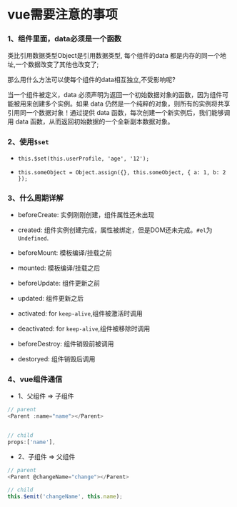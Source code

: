 # vue需要注意的事项

### 1、组件里面，data必须是一个函数

类比引用数据类型Object是引用数据类型, 每个组件的data 都是内存的同一个地址,一个数据改变了其他也改变了;

那么用什么方法可以使每个组件的data相互独立,不受影响呢?

当一个组件被定义，data 必须声明为返回一个初始数据对象的函数，因为组件可能被用来创建多个实例。如果 data 仍然是一个纯粹的对象，则所有的实例将共享引用同一个数据对象！通过提供 data 函数，每次创建一个新实例后，我们能够调用 data 函数，从而返回初始数据的一个全新副本数据对象。

### 2、使用`$set`

* `this.$set(this.userProfile, 'age', '12');`

* `this.someObject = Object.assign({}, this.someObject, { a: 1, b: 2 });`

### 3、什么周期详解

* beforeCreate: 实例刚刚创建，组件属性还未出现

* created: 组件实例创建完成，属性被绑定，但是DOM还未完成。`#el`为`Undefined`.

* beforeMount: 模板编译/挂载之前

* mounted: 模板编译/挂载之后

* beforeUpdate: 组件更新之前

* updated: 组件更新之后

* activated: for `keep-alive`,组件被激活时调用

* deactivated: for `keep-alive`,组件被移除时调用

* beforeDestroy: 组件销毁前被调用

* destoryed: 组件销毁后调用

### 4、vue组件通信

* 1、父组件 => 子组件

```js
// parent
<Parent :name="name"></Parent>


// child 
props:['name'],
```

* 2、子组件 => 父组件

```js
// parent
<Parent @changeName="change"></Parent>

// child
this.$emit('changeName', this.name);
```


